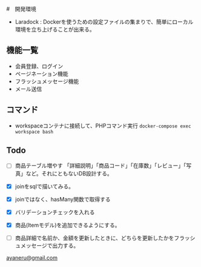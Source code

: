 #　開発環境
- Laradock : Dockerを使うための設定ファイルの集まりで、簡単にローカル環境を立ち上げることが出来る。

## 機能一覧
- 会員登録、ログイン
- ページネーション機能
- フラッシュメッセージ機能
- メール送信


## コマンド
- workspaceコンテナに接続して、PHPコマンド実行
`docker-compose exec workspace bash`

## Todo
- [ ] 商品テーブル増やす 「詳細説明」「商品コード」「在庫数」「レビュー」「写真」など。それにともないDB設計する。
- [x] joinをsqlで描いてみる。
- [x] joinではなく、hasMany関数で取得する
- [x] バリデーションチェックを入れる
- [x] 商品(Itemモデル)を追加できるようにする。
- [ ] 商品詳細で名前か、金額を更新したときに、どちらを更新したかをフラッシュメッセージで出力する。


ayaneru@gmail.com
